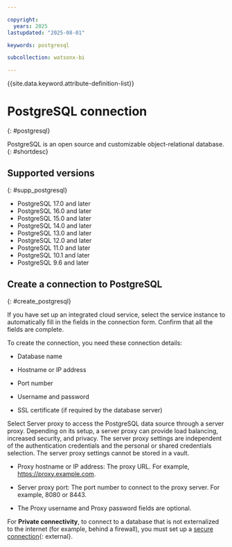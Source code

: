 ```yaml
---

copyright:
  years: 2025
lastupdated: "2025-08-01"

keywords: postgresql

subcollection: watsonx-bi

---
```


{{site.data.keyword.attribute-definition-list}}


# PostgreSQL connection 
{: #postgresql}

PostgreSQL is an open source and customizable object-relational database.{: #shortdesc}

## Supported versions 
{: #supp_postgresql}

- PostgreSQL 17.0 and later
- PostgreSQL 16.0 and later
- PostgreSQL 15.0 and later
- PostgreSQL 14.0 and later
- PostgreSQL 13.0 and later
- PostgreSQL 12.0 and later
- PostgreSQL 11.0 and later
- PostgreSQL 10.1 and later
- PostgreSQL 9.6 and later

## Create a connection to PostgreSQL
{: #create_postgresql}

If you have set up an integrated cloud service, select the service instance to automatically fill in the fields in the connection form. Confirm that all the fields are complete.

To create the connection, you need these connection details:

- Database name 

- Hostname or IP address
- Port number
- Username and password
- SSL certificate (if required by the database server)

Select Server proxy to access the PostgreSQL data source through a server proxy. Depending on its setup, a server proxy can provide load balancing, increased security, and privacy. The server proxy settings are independent of the authentication credentials and the personal or shared credentials selection. The server proxy settings cannot be stored in a vault.

- Proxy hostname or IP address: The proxy URL. For example, https://proxy.example.com.

- Server proxy port: The port number to connect to the proxy server. For example, 8080 or 8443.
- The Proxy username and Proxy password fields are optional.

For **Private connectivity**, to connect to a database that is not externalized to the internet (for example, behind a firewall), you must set up a [secure connection](/docs/watsonx-bi?topic=watsonx-bi-satellite){: external}.

